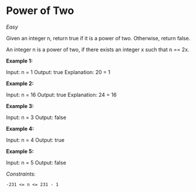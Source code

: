 # Power of Two
*Easy*

Given an integer n, return true if it is a power of two. Otherwise, return false.

An integer n is a power of two, if there exists an integer x such that n == 2x. 

**Example 1:**

Input: n = 1
Output: true
Explanation: 20 = 1

**Example 2:**

Input: n = 16
Output: true
Explanation: 24 = 16

**Example 3:**

Input: n = 3
Output: false

**Example 4:**

Input: n = 4
Output: true

**Example 5:**

Input: n = 5
Output: false

*Constraints:*

    -231 <= n <= 231 - 1
